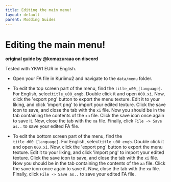 ```yaml
---
title: Editing the main menu!
layout: default
parent: Modding Guides
---
```


# Editing the main menu!
**original guide by @komazuraaa on discord**

Tested with YKW1 EUR in English.

* Open your FA file in Kuriimu2 and navigate to the  ` data/menu ` folder.

* To edit the top screen part of the menu, find the ` title_u00_[language] `. For English, select` title_u00_engb `. Double click it and open ` 000.xi `. Now, click the 'export png' button to export the menu texture. Edit it to your liking, and click 'import png' to import your edited texture. Click the save icon to save, and close the tab with the ` xi ` file.  Now you should be in the tab containing the contents of the ` xa ` file. Click the save icon once again to save it. Now, close the  tab with the ` xa ` file. Finally, click ` File -> Save as.. ` to save your edited FA file.

* To edit the bottom screen part of the menu, find the ` title_d00_[language] `. For English, select` title_u00_engb `. Double click it and open ` 000.xi `. Now, click the 'export png' button to export the menu texture. Edit it to your liking, and click 'import png' to import your edited texture. Click the save icon to save, and close the tab with the ` xi ` file.  Now you should be in the tab containing the contents of the ` xa ` file. Click the save icon once again to save it. Now, close the  tab with the ` xa ` file. Finally, click ` File -> Save as.. ` to save your edited FA file.
